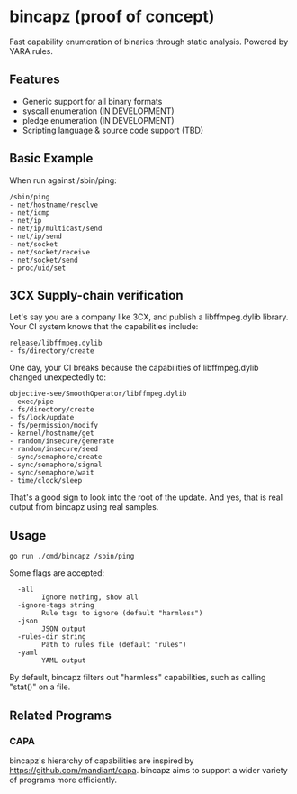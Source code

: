 # bincapz (proof of concept)

Fast capability enumeration of binaries through static analysis. Powered by YARA rules.

## Features

- Generic support for all binary formats
- syscall enumeration (IN DEVELOPMENT)
- pledge enumeration (IN DEVELOPMENT)
- Scripting language & source code support (TBD)

## Basic Example

When run against /sbin/ping:

```
/sbin/ping
- net/hostname/resolve
- net/icmp
- net/ip
- net/ip/multicast/send
- net/ip/send
- net/socket
- net/socket/receive
- net/socket/send
- proc/uid/set
```

## 3CX Supply-chain verification

Let's say you are a company like 3CX, and publish a libffmpeg.dylib library. Your CI system knows that the capabilities include:

```
release/libffmpeg.dylib
- fs/directory/create
```

One day, your CI breaks because the capabilities of libffmpeg.dylib changed unexpectedly to:

```
objective-see/SmoothOperator/libffmpeg.dylib
- exec/pipe
- fs/directory/create
- fs/lock/update
- fs/permission/modify
- kernel/hostname/get
- random/insecure/generate
- random/insecure/seed
- sync/semaphore/create
- sync/semaphore/signal
- sync/semaphore/wait
- time/clock/sleep
```

That's a good sign to look into the root of the update. And yes, that is real output from bincapz using real samples.

## Usage

```
go run ./cmd/bincapz /sbin/ping
```

Some flags are accepted:

```
  -all
    	Ignore nothing, show all
  -ignore-tags string
    	Rule tags to ignore (default "harmless")
  -json
    	JSON output
  -rules-dir string
    	Path to rules file (default "rules")
  -yaml
        YAML output
```

By default, bincapz filters out "harmless" capabilities, such as calling "stat()" on a file.

## Related Programs

### CAPA

bincapz's hierarchy of capabilities are inspired by https://github.com/mandiant/capa. bincapz aims to support a wider variety of programs more efficiently.
